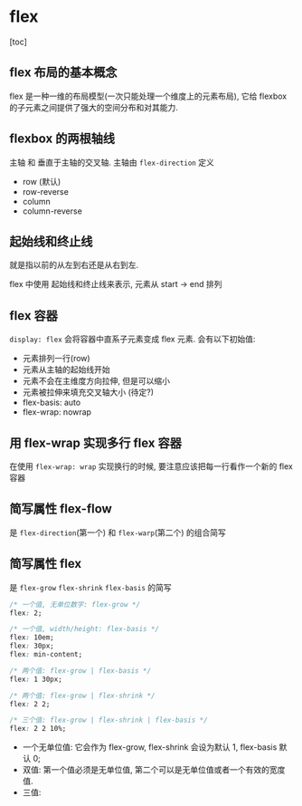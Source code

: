 # flex

[toc]

## flex 布局的基本概念

flex 是一种一维的布局模型(一次只能处理一个维度上的元素布局), 它给 flexbox 的子元素之间提供了强大的空间分布和对其能力.

## flexbox 的两根轴线

主轴 和 垂直于主轴的交叉轴. 主轴由 `flex-direction` 定义

- row (默认)
- row-reverse
- column
- column-reverse

## 起始线和终止线

就是指以前的从左到右还是从右到左.

flex 中使用 起始线和终止线来表示, 元素从 start -> end 排列

## flex 容器

`display: flex` 会将容器中直系子元素变成 flex 元素. 会有以下初始值:

- 元素排列一行(row)
- 元素从主轴的起始线开始
- 元素不会在主维度方向拉伸, 但是可以缩小
- 元素被拉伸来填充交叉轴大小 (待定?)
- flex-basis: auto
- flex-wrap: nowrap

## 用 flex-wrap 实现多行 flex 容器

在使用 `flex-wrap: wrap` 实现换行的时候, 要注意应该把每一行看作一个新的 flex 容器

## 简写属性 flex-flow

是 `flex-direction`(第一个) 和 `flex-warp`(第二个) 的组合简写

## 简写属性 flex

是 `flex-grow` `flex-shrink` `flex-basis` 的简写

```css
/* 一个值, 无单位数字: flex-grow */
flex: 2;

/* 一个值, width/height: flex-basis */
flex: 10em;
flex: 30px;
flex: min-content;

/* 两个值: flex-grow | flex-basis */
flex: 1 30px;

/* 两个值: flex-grow | flex-shrink */
flex: 2 2;

/* 三个值: flex-grow | flex-shrink | flex-basis */
flex: 2 2 10%;
```

- 一个无单位值: 它会作为 flex-grow, flex-shrink 会设为默认 1, flex-basis 默认 0;
- 双值: 第一个值必须是无单位值, 第二个可以是无单位值或者一个有效的宽度值.
- 三值:


